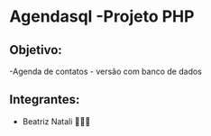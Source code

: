 # Agendasql -Projeto PHP

## Objetivo:

-Agenda de contatos - versão com banco de dados

## Integrantes:

-   Beatriz Natali 👩🏻‍💻
